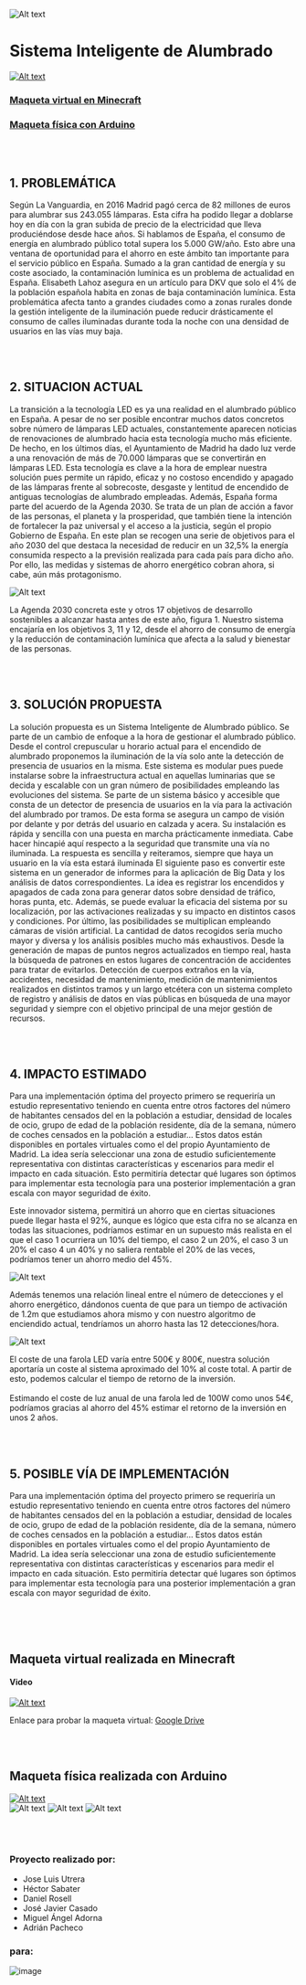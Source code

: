 ![Alt text](https://github.com/Dan2710/S.I.A-Sistema-Inteligente-de-Alumbrado/blob/main/Logo/Logo.png?raw=true?raw=true)
<br>
# Sistema Inteligente de Alumbrado
[![Alt text](https://img.youtube.com/vi/jkw94pm7Xho/0.jpg)](https://www.youtube.com/watch?v=jkw94pm7Xho)
<br>
### [Maqueta virtual en Minecraft](#Virtual)
### [Maqueta física con Arduino](#Fisica)
<br>
<br>

## 1.	PROBLEMÁTICA

Según La Vanguardia, en 2016 Madrid pagó cerca de 82 millones de euros para alumbrar sus 243.055 lámparas. Esta cifra ha podido llegar a doblarse hoy en día con la gran subida de precio de la electricidad que lleva produciéndose desde hace años. 
Si hablamos de España, el consumo de energía en alumbrado público total supera los 5.000 GW/año. Esto abre una ventana de oportunidad para el ahorro en este ámbito tan importante para el servicio público en España.
Sumado a la gran cantidad de energía y su coste asociado, la contaminación lumínica es un problema de actualidad en España. Elisabeth Lahoz asegura en un artículo para DKV que solo el 4% de la población española habita en zonas de baja contaminación lumínica.
Esta problemática afecta tanto a grandes ciudades como a zonas rurales donde la gestión inteligente de la iluminación puede reducir drásticamente el consumo de calles iluminadas durante toda la noche con una densidad de usuarios en las vías muy baja.

<br>
<br>

## 2.	SITUACION ACTUAL

La transición a la tecnología LED es ya una realidad en el alumbrado público en España. A pesar de no ser posible encontrar muchos datos concretos sobre número de lámparas LED actuales, constantemente aparecen noticias de renovaciones de alumbrado hacia esta tecnología mucho más eficiente. De hecho, en los últimos días, el Ayuntamiento de Madrid ha dado luz verde a una renovación de más de 70.000 lámparas que se convertirán en lámparas LED. 
Esta tecnología es clave a la hora de emplear nuestra solución pues permite un rápido, eficaz y no costoso encendido y apagado de las lámparas frente al sobrecoste, desgaste y lentitud de encendido de antiguas tecnologías de alumbrado empleadas.
Además, España forma parte del acuerdo de la Agenda 2030. Se trata de un plan de acción a favor de las personas, el planeta y la prosperidad, que también tiene la intención de fortalecer la paz universal y el acceso a la justicia, según el propio Gobierno de España. En este plan se recogen una serie de objetivos para el año 2030 del que destaca la necesidad de reducir en un 32,5% la energía consumida respecto a la previsión realizada para cada país para dicho año. Por ello, las medidas y sistemas de ahorro energético cobran ahora, si cabe, aún más protagonismo.


![Alt text](https://github.com/Dan2710/S.I.A-Sistema-Inteligente-de-Alumbrado/blob/main/Presentaci%C3%B3n/Agenda2030.png?raw=true)

La Agenda 2030 concreta este y otros 17 objetivos de desarrollo sostenibles a alcanzar hasta antes de este año, figura 1. Nuestro sistema encajaría en los objetivos 3, 11 y 12, desde el ahorro de consumo de energía y la reducción de contaminación lumínica que afecta a la salud y bienestar de las personas.

<br>
<br>

## 3.	SOLUCIÓN PROPUESTA

La solución propuesta es un Sistema Inteligente de Alumbrado público. Se parte de un cambio de enfoque a la hora de gestionar el alumbrado público. Desde el control crepuscular u horario actual para el encendido de alumbrado proponemos la iluminación de la vía solo ante la detección de presencia de usuarios en la misma.
Este sistema es modular pues puede instalarse sobre la infraestructura actual en aquellas luminarias que se decida y escalable con un gran número de posibilidades empleando las evoluciones del sistema.
Se parte de un sistema básico y accesible que consta de un detector de presencia de usuarios en la vía para la activación del alumbrado por tramos. De esta forma se asegura un campo de visión por delante y por detrás del usuario en calzada y acera. Su instalación es rápida y sencilla con una puesta en marcha prácticamente inmediata. Cabe hacer hincapié aquí respecto a la seguridad que transmite una vía no iluminada. La respuesta es sencilla y reiteramos, siempre que haya un usuario en la vía esta estará iluminada
El siguiente paso es convertir este sistema en un generador de informes para la aplicación de Big Data y los análisis de datos correspondientes. La idea es registrar los encendidos y apagados de cada zona para generar datos sobre densidad de tráfico, horas punta, etc. Además, se puede evaluar la eficacia del sistema por su localización, por las activaciones realizadas y su impacto en distintos casos y condiciones. 
Por último, las posibilidades se multiplican empleando cámaras de visión artificial. La cantidad de datos recogidos sería mucho mayor y diversa y los análisis posibles mucho más exhaustivos. Desde la generación de mapas de puntos negros actualizados en tiempo real, hasta la búsqueda de patrones en estos lugares de concentración de accidentes para tratar de evitarlos. Detección de cuerpos extraños en la vía, accidentes, necesidad de mantenimiento, medición de mantenimientos realizados en distintos tramos y un largo etcétera con un sistema completo de registro y análisis de datos en vías públicas en búsqueda de una mayor seguridad y siempre con el objetivo principal de una mejor gestión de recursos.

<br>
<br>

## 4.	IMPACTO ESTIMADO
Para una implementación óptima del proyecto primero se requeriría un estudio representativo teniendo en cuenta entre otros factores del número de habitantes censados del en la población a estudiar, densidad de locales de ocio, grupo de edad de la población residente, día de la semana, número de coches censados en la población a estudiar… Estos datos están disponibles en portales virtuales como el del propio Ayuntamiento de Madrid.
La idea sería seleccionar una zona de estudio suficientemente representativa con distintas características y escenarios para medir el impacto en cada situación. Esto permitiría detectar qué lugares son óptimos para implementar esta tecnología para una posterior implementación a gran escala con mayor seguridad de éxito.

Este innovador sistema, permitirá un ahorro que en ciertas situaciones puede llegar hasta el 92%, aunque es lógico que esta cifra no se alcanza en todas las situaciones, podríamos estimar en un supuesto más realista en el que el caso 1 ocurriera un 10% del tiempo, el caso 2 un 20%, el caso 3 un 20% el caso 4 un 40% y no saliera rentable el 20% de las veces, podríamos tener un ahorro medio del 45%.<br>

![Alt text](https://github.com/Dan2710/S.I.A-Sistema-Inteligente-de-Alumbrado/blob/main/Presentaci%C3%B3n/Grafica%201.jpeg?raw=true)

Además tenemos una relación lineal entre el número de detecciones y el ahorro energético, dándonos cuenta de que para un tiempo de activación de 1.2m que estudiamos ahora mismo y con nuestro algoritmo de enciendido actual, tendríamos un ahorro hasta las 12 detecciones/hora.<br>

![Alt text](https://github.com/Dan2710/S.I.A-Sistema-Inteligente-de-Alumbrado/blob/main/Presentaci%C3%B3n/Grafica%202.jpeg?raw=true)

El coste de una farola LED varía entre 500€ y 800€, nuestra solución aportaría un coste al sistema aproximado del 10% al coste total. A partir de esto, podemos calcular el tiempo de retorno de la inversión.<br>
<br>
Estimando el coste de luz anual de una farola led de 100W como unos 54€, podríamos gracias al ahorro del 45% estimar el retorno de la inversión en unos 2 años. <br>

<br>
<br>

## 5.	POSIBLE VÍA DE IMPLEMENTACIÓN

Para una implementación óptima del proyecto primero se requeriría un estudio representativo teniendo en cuenta entre otros factores del número de habitantes censados del en la población a estudiar, densidad de locales de ocio, grupo de edad de la población residente, día de la semana, número de coches censados en la población a estudiar… Estos datos están disponibles en portales virtuales como el del propio Ayuntamiento de Madrid.
La idea sería seleccionar una zona de estudio suficientemente representativa con distintas características y escenarios para medir el impacto en cada situación. Esto permitiría detectar qué lugares son óptimos para implementar esta tecnología para una posterior implementación a gran escala con mayor seguridad de éxito.

<br>
<br>
<br>


<a name="Virtual"></a>

## Maqueta virtual realizada en Minecraft
#### Video

[![Alt text](https://img.youtube.com/vi/sBBjgOlI5Ro/0.jpg)](https://www.youtube.com/watch?v=sBBjgOlI5Ro)

Enlace para probar la maqueta virtual: [Google Drive](https://drive.google.com/drive/folders/1IZtVTOTjYdUPhnlAZZ3NCLk7LDjHiguk?usp=sharing)

<br>
<br>

<a name="Fisica"></a>

## Maqueta física realizada con Arduino

[![Alt text](https://img.youtube.com/vi/mNPs2FaPj2A/0.jpg)](https://www.youtube.com/watch?v=mNPs2FaPj2A)
<br>
![Alt text](https://github.com/Dan2710/S.I.A-Sistema-Inteligente-de-Alumbrado/blob/main/Arduino/1.jpeg?raw=true)
![Alt text](https://github.com/Dan2710/S.I.A-Sistema-Inteligente-de-Alumbrado/blob/main/Arduino/2.jpeg?raw=true)
![Alt text](https://github.com/Dan2710/S.I.A-Sistema-Inteligente-de-Alumbrado/blob/main/Arduino/3.jpeg?raw=true)

<br><br>
### Proyecto realizado por:
- Jose Luis Utrera
- Héctor Sabater
- Daniel Rosell
- José Javier Casado
- Miguel Ángel Adorna
- Adrián Pacheco

### para:
![image](https://user-images.githubusercontent.com/51410145/197330812-7299b227-3a70-41e8-bd4b-8044d6bf25ec.png)
